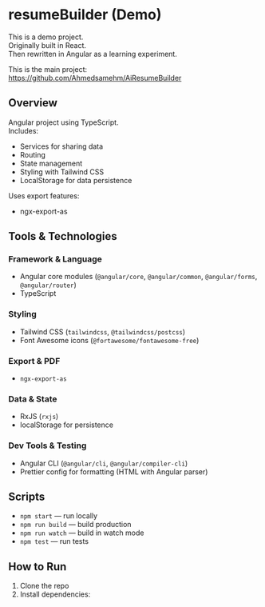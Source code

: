 # resumeBuilder (Demo)

This is a demo project.  
Originally built in React.  
Then rewritten in Angular as a learning experiment.

This is the main project:  
https://github.com/Ahmedsamehm/AiResumeBuilder

## Overview
Angular project using TypeScript.  
Includes:
- Services for sharing data
- Routing
- State management
- Styling with Tailwind CSS
- LocalStorage for data persistence

Uses export features:
- ngx-export-as

## Tools & Technologies

### Framework & Language
- Angular core modules (`@angular/core`, `@angular/common`, `@angular/forms`, `@angular/router`)  
- TypeScript

### Styling
- Tailwind CSS (`tailwindcss`, `@tailwindcss/postcss`)  
- Font Awesome icons (`@fortawesome/fontawesome-free`)

### Export & PDF
- `ngx-export-as`

### Data & State
- RxJS (`rxjs`)  
- localStorage for persistence

### Dev Tools & Testing
- Angular CLI (`@angular/cli`, `@angular/compiler-cli`)  
- Prettier config for formatting (HTML with Angular parser)  


## Scripts
- `npm start` — run locally  
- `npm run build` — build production  
- `npm run watch` — build in watch mode  
- `npm test` — run tests

## How to Run
1. Clone the repo  
2. Install dependencies:

